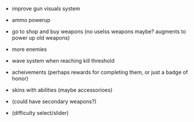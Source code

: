 - improve gun visuals system
- ammo powerup
- go to shop and buy weapons (no uselss weapons maybe? augments to power up old weapons)

- more enemies

- wave system when reaching kill threshold
- acheivements (perhaps rewards for completing them, or just a badge of honor)
- skins with abilities (maybe accessorioes)
- (could have secondary weapons?)
- (difficulty select/slider)
